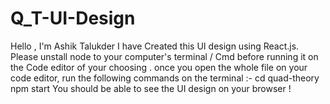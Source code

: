 # Q_T-UI-Design
Hello , I'm Ashik Talukder 
I have Created this UI design using React.js. Please unstall node to your computer's terminal / Cmd before running it on the Code editor of your choosing .
once you open the whole file on your code editor, run the following commands on the terminal :-
cd quad-theory
npm start
You should be able to see the UI design on your browser !
